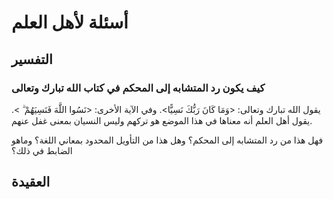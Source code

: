# أسئلة لأهل العلم

## التفسير

### كيف يكون رد المتشابه إلى المحكم في كتاب الله تبارك وتعالى

يقول الله تبارك وتعالى: <وَمَا كَانَ رَبُّكَ نَسِيًّا>.
وفي الآية الأخرى: <نَسُوا اللَّهَ فَنَسِيَهُمْ ۗ >. يقول أهل العلم أنه معناها في هذا الموضع هو تركهم وليس النسيان بمعنى غفل عنهم.

فهل هذا من رد المتشابه إلى المحكم؟ وهل هذا من التأويل المحدود بمعاني اللغة؟ وماهو الضابط في ذلك؟

## العقيدة
